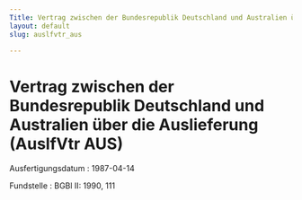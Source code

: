 ```yaml
---
Title: Vertrag zwischen der Bundesrepublik Deutschland und Australien über die Auslieferung
layout: default
slug: auslfvtr_aus

---
```


# Vertrag zwischen der Bundesrepublik Deutschland und Australien über die Auslieferung (AuslfVtr AUS)

Ausfertigungsdatum
:   1987-04-14

Fundstelle
:   BGBl II: 1990, 111

